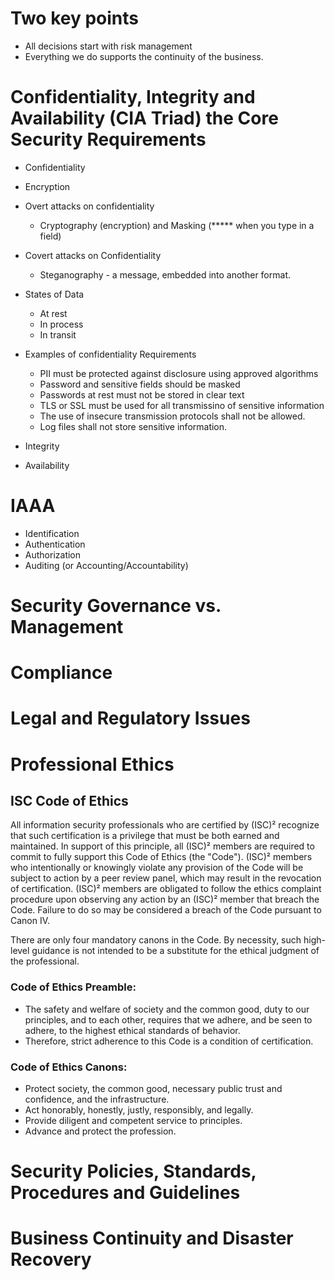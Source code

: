 # Two key points
* All decisions start with risk management
* Everything we do supports the continuity of the business.

# Confidentiality, Integrity and Availability  (CIA Triad) the Core Security Requirements
* Confidentiality
 * Encryption
 * Overt attacks on confidentiality
   * Cryptography (encryption) and Masking (***** when you type in a field)
 * Covert attacks on Confidentiality
   * Steganography - a message, embedded into another format.
 * States of Data
   * At rest
   * In process
   * In transit
 * Examples of confidentiality Requirements
   * PII must be protected against disclosure using approved algorithms
   * Password and sensitive fields should be masked
   * Passwords at rest must not be stored in clear text
   * TLS or SSL must be used for all transmissino of sensitive information
   * The use of insecure transmission protocols shall not be allowed.
   * Log files shall not store sensitive information.

* Integrity
* Availability

#


# IAAA
* Identification
* Authentication
* Authorization
* Auditing (or Accounting/Accountability)

# Security Governance vs. Management


# Compliance

# Legal and Regulatory Issues

# Professional Ethics
## ISC Code of Ethics
All information security professionals who are certified by (ISC)² recognize that such certification is a privilege that must be both earned and maintained. In support of this principle, all (ISC)² members are required to commit to fully support this Code of Ethics (the "Code"). (ISC)² members who intentionally or knowingly violate any provision of the Code will be subject to action by a peer review panel, which may result in the revocation of certification. (ISC)² members are obligated to follow the ethics complaint procedure upon observing any action by an (ISC)² member that breach the Code. Failure to do so may be considered a breach of the Code pursuant to Canon IV.

There are only four mandatory canons in the Code. By necessity, such high-level guidance is not intended to be a substitute for the ethical judgment of the professional.

### Code of Ethics Preamble:   
* The safety and welfare of society and the common good, duty to our principles, and to each other, requires that we adhere, and be seen to adhere, to the highest ethical standards of behavior.
* Therefore, strict adherence to this Code is a condition of certification.
### Code of Ethics Canons:   
* Protect society, the common good, necessary public trust and confidence, and the infrastructure.
* Act honorably, honestly, justly, responsibly, and legally.
* Provide diligent and competent service to principles.
* Advance and protect the profession.

# Security Policies, Standards, Procedures and Guidelines

# Business Continuity and Disaster Recovery
